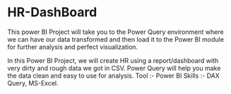 # HR-DashBoard
This power BI Project will take you to the Power Query environment where we can have our data transformed and then load it to the Power BI module for further analysis and perfect visualization.

In this Power BI Project, we will create HR using a report/dashboard with very dirty and rough data we got in CSV. Power Query will help you make the data clean and easy to use for analysis.
Tool :- Power BI
Skills :- DAX Query, MS-Excel.
